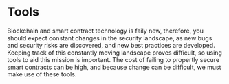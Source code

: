# Tools

Blockchain and smart contract technology is faily new, therefore, you should expect constant changes in the security landscape, as new bugs and security risks are discovered, and new best practices are developed. Keeping track of this constantly moving landscape proves difficult, so using tools to aid this mission is important. The cost of failing to propertly secure smart contracts can be high, and because change can be difficult, we must make use of these tools.
